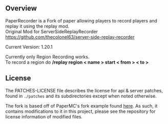 ## Overview
PaperRecorder is a Fork of paper allowing players to record players and replay it using the replay mod. <br>
Original Mod for ServerSideReplayRecorder https://github.com/thecolonel63/server-side-replay-recorder

Current Version: 1.20.1

Currently only Region Recording works. <br>
To record a region do **/replay region < name > start < from > < to >**

## License
The PATCHES-LICENSE file describes the license for api & server patches,
found in `./patches` and its subdirectories except when noted otherwise.

The fork is based off of PaperMC's fork example found [here](https://github.com/PaperMC/paperweight-examples).
As such, it contains modifications to it in this project, please see the repository for license information
of modified files.
